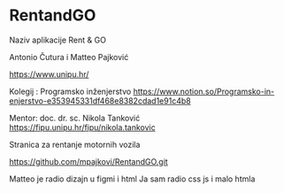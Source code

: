# RentandGO

Naziv aplikacije Rent & GO

Antonio Čutura i Matteo Pajković

https://www.unipu.hr/

Kolegij : Programsko inženjerstvo     https://www.notion.so/Programsko-in-enjerstvo-e353945331df468e8382cdad1e91c4b8

Mentor: doc. dr. sc. Nikola Tanković  https://fipu.unipu.hr/fipu/nikola.tankovic

Stranica za rentanje motornih vozila

https://github.com/mpajkovi/RentandGO.git

Matteo je radio dizajn u figmi i html
Ja sam radio css js i malo htmla
